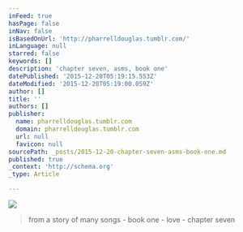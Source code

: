 ```yaml
---
inFeed: true
hasPage: false
inNav: false
isBasedOnUrl: 'http://pharrelldouglas.tumblr.com/'
inLanguage: null
starred: false
keywords: []
description: 'chapter seven, asms, book one'
datePublished: '2015-12-20T05:19:15.553Z'
dateModified: '2015-12-20T05:19:00.059Z'
author: []
title: ''
authors: []
publisher:
  name: pharrelldouglas.tumblr.com
  domain: pharrelldouglas.tumblr.com
  url: null
  favicon: null
sourcePath: _posts/2015-12-20-chapter-seven-asms-book-one.md
published: true
_context: 'http://schema.org'
_type: Article

---
```

![](https://s3-us-west-2.amazonaws.com/the-grid-img/p/54c2e513ea37b768fdd87de0a3117fe6a88ec058.jpg)

> from a story of many songs - book one - love - chapter seven